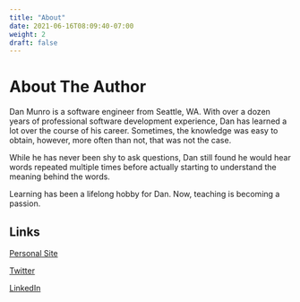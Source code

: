 ```yaml
---
title: "About"
date: 2021-06-16T08:09:40-07:00
weight: 2
draft: false
---
```


# About The Author

Dan Munro is a software engineer from Seattle, WA. With over a dozen years of professional software development experience, Dan has learned a lot over the course of his career. Sometimes, the knowledge was easy to obtain, however, more often than not, that was not the case. 

While he has never been shy to ask questions, Dan still found he would hear words repeated multiple times before actually starting to understand the meaning behind the words.

Learning has been a lifelong hobby for Dan. Now, teaching is becoming a passion.

## Links

[Personal Site](https://danmunro.com)

[Twitter](https://twitter.com/danielmunro)

[LinkedIn](https://www.linkedin.com/in/dan-munro-448b6120/)
